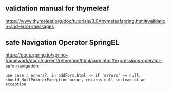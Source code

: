 ## validation manual for thymeleaf

https://www.thymeleaf.org/doc/tutorials/3.0/thymeleafspring.html#validation-and-error-messages

## safe Navigation Operator SpringEL

https://docs.spring.io/spring-framework/docs/current/reference/html/core.html#expressions-operator-safe-navigation
```
use case : errors?. in addForm.html -> if 'errors' == null, 
should NullPointerException occur, returns null instead of an exception
```